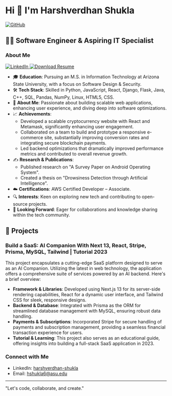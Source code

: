 # Hi 👋 I'm Harshverdhan Shukla
<p align="left">
  <a href="https://github.com/Harshverdhan19">
    <img alt="GitHub" src="https://img.shields.io/badge/-GitHub-181717?style=flat-square&logo=GitHub&logoColor=white" />
  </a>
</p>

## 👨‍💻 Software Engineer & Aspiring IT Specialist

### About Me
<p align="left">
  <a href="https://linkedin.com/in/harshverdhan-shukla-006423160">
    <img alt="LinkedIn" src="https://img.shields.io/badge/-LinkedIn-0077B5?style=flat-square&logo=Linkedin&logoColor=white" />
  </a>
  <a href="https://drive.google.com/uc?export=download&id=1RfOahXIurzuzAFKjBfGXNBJ6-FfZL1_P">
    <img alt="Download Resume" src="https://img.shields.io/badge/-Download%20Resume-blue?style=flat-square&logo=AdobeAcrobatReader&logoColor=white" />
  </a>
</p>



- 🎓 **Education**: Pursuing an M.S. in Information Technology at Arizona State University, with a focus on Software Design & Security.
- 🛠 **Tech Stack**: Skilled in Python, JavaScript, React, Django, Flask, Java, C++, SQL, Pandas, NumPy, Linux, HTML5, CSS.
- 🌟 **About Me**: Passionate about building scalable web applications, enhancing user experience, and diving deep into software optimizations.
- 📈 **Achievements**:
  - Developed a scalable cryptocurrency website with React and Metamask, significantly enhancing user engagement.
  - Collaborated on a team to build and prototype a responsive e-commerce site, substantially improving conversion rates and integrating secure blockchain payments.
  - Led backend optimizations that dramatically improved performance metrics and contributed to overall revenue growth.
- ✍️ **Research & Publications**:
  - Published research on "A Survey Paper on Android Operating System".
  - Created a thesis on "Drowsiness Detection through Artificial Intelligence".
- ☁️ **Certifications**: AWS Certified Developer – Associate.
- 🔍 **Interests**: Keen on exploring new tech and contributing to open-source projects.
- 🤝 **Looking Forward**: Eager for collaborations and knowledge sharing within the tech community.

## 🚀 Projects

### Build a SaaS: AI Companion With Next 13, React, Stripe, Prisma, MySQL, Tailwind | Tutorial 2023
This project encapsulates a cutting-edge SaaS platform designed to serve as an AI Companion. Utilizing the latest in web technology, the application offers a comprehensive suite of services powered by an AI backend. Here's a brief overview:

- **Framework & Libraries**: Developed using Next.js 13 for its server-side rendering capabilities, React for a dynamic user interface, and Tailwind CSS for sleek, responsive designs.
- **Backend & Database**: Integrated with Prisma as the ORM for streamlined database management with MySQL, ensuring robust data handling.
- **Payments & Subscriptions**: Incorporated Stripe for secure handling of payments and subscription management, providing a seamless financial transaction experience for users.
- **Tutorial & Learning**: This project also serves as an educational guide, offering insights into building a full-stack SaaS application in 2023.

### Connect with Me

- LinkedIn: [harshverdhan-shukla](https://linkedin.com/in/harshverdhan-shukla-006423160)
- Email: hshukla6@asu.edu

---

"Let's code, collaborate, and create."
